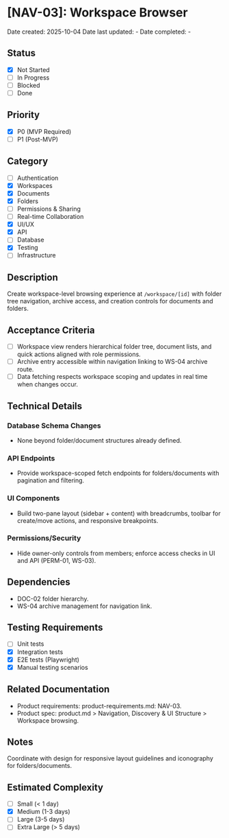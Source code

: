 # [NAV-03]: Workspace Browser

Date created: 2025-10-04
Date last updated: -
Date completed: -

## Status

- [x] Not Started
- [ ] In Progress
- [ ] Blocked
- [ ] Done

## Priority

- [x] P0 (MVP Required)
- [ ] P1 (Post-MVP)

## Category

- [ ] Authentication
- [x] Workspaces
- [x] Documents
- [x] Folders
- [ ] Permissions & Sharing
- [ ] Real-time Collaboration
- [x] UI/UX
- [x] API
- [ ] Database
- [x] Testing
- [ ] Infrastructure

## Description

Create workspace-level browsing experience at `/workspace/[id]` with folder tree navigation, archive access, and creation controls for documents and folders.

## Acceptance Criteria

- [ ] Workspace view renders hierarchical folder tree, document lists, and quick actions aligned with role permissions.
- [ ] Archive entry accessible within navigation linking to WS-04 archive route.
- [ ] Data fetching respects workspace scoping and updates in real time when changes occur.

## Technical Details

### Database Schema Changes

- None beyond folder/document structures already defined.

### API Endpoints

- Provide workspace-scoped fetch endpoints for folders/documents with pagination and filtering.

### UI Components

- Build two-pane layout (sidebar + content) with breadcrumbs, toolbar for create/move actions, and responsive breakpoints.

### Permissions/Security

- Hide owner-only controls from members; enforce access checks in UI and API (PERM-01, WS-03).

## Dependencies

- DOC-02 folder hierarchy.
- WS-04 archive management for navigation link.

## Testing Requirements

- [ ] Unit tests
- [x] Integration tests
- [x] E2E tests (Playwright)
- [x] Manual testing scenarios

## Related Documentation

- Product requirements: product-requirements.md: NAV-03.
- Product spec: product.md > Navigation, Discovery & UI Structure > Workspace browsing.

## Notes

Coordinate with design for responsive layout guidelines and iconography for folders/documents.

## Estimated Complexity

- [ ] Small (< 1 day)
- [x] Medium (1-3 days)
- [ ] Large (3-5 days)
- [ ] Extra Large (> 5 days)
